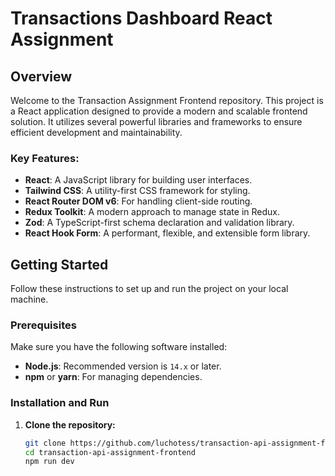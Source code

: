 # Transactions Dashboard React Assignment

## Overview

Welcome to the Transaction Assignment Frontend repository. 
This project is a React application designed to provide a modern and scalable frontend solution. It utilizes several powerful libraries and frameworks to ensure efficient development and maintainability.

### Key Features:
- **React**: A JavaScript library for building user interfaces.
- **Tailwind CSS**: A utility-first CSS framework for styling.
- **React Router DOM v6**: For handling client-side routing.
- **Redux Toolkit**: A modern approach to manage state in Redux.
- **Zod**: A TypeScript-first schema declaration and validation library.
- **React Hook Form**: A performant, flexible, and extensible form library.

## Getting Started

Follow these instructions to set up and run the project on your local machine.

### Prerequisites

Make sure you have the following software installed:
- **Node.js**: Recommended version is `14.x` or later.
- **npm** or **yarn**: For managing dependencies.

### Installation and Run

1. **Clone the repository:**
   ```bash
   git clone https://github.com/luchotess/transaction-api-assignment-frontend.git
   cd transaction-api-assignment-frontend
   npm run dev
